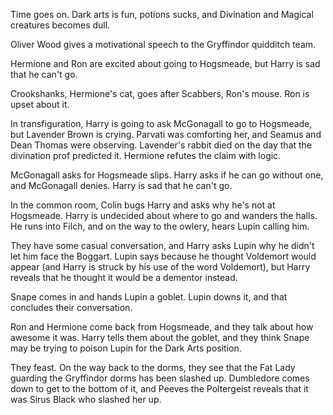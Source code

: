 Time goes on. Dark arts is fun, potions sucks, and Divination and Magical
creatures becomes dull.

Oliver Wood gives a motivational speech to the Gryffindor quidditch team.

Hermione and Ron are excited about going to Hogsmeade, but Harry is sad that he
can't go.

Crookshanks, Hermione's cat, goes after Scabbers, Ron's mouse. Ron is upset
about it.

In transfiguration, Harry is going to ask McGonagall to go to Hogsmeade, but
Lavender Brown is crying. Parvati was comforting her, and Seamus and Dean
Thomas were observing. Lavender's rabbit died on the day that the divination
prof predicted it. Hermione refutes the claim with logic.

McGonagall asks for Hogsmeade slips. Harry asks if he can go without one, and
McGonagall denies. Harry is sad that he can't go.

In the common room, Colin bugs Harry and asks why he's not at Hogsmeade. Harry
is undecided about where to go and wanders the halls. He runs into Filch, and
on the way to the owlery, hears Lupin calling him.

They have some casual conversation, and Harry asks Lupin why he didn't let him
face the Boggart. Lupin says because he thought Voldemort would appear (and
Harry is struck by his use of the word Voldemort), but Harry reveals that he
thought it would be a dementor instead.

Snape comes in and hands Lupin a goblet. Lupin downs it, and that concludes
their conversation.

Ron and Hermione come back from Hogsmeade, and they talk about how awesome it
was. Harry tells them about the goblet, and they think Snape may be trying to
poison Lupin for the Dark Arts position.

They feast. On the way back to the dorms, they see that the Fat Lady guarding
the Gryffindor dorms has been slashed up. Dumbledore comes down to get to the
bottom of it, and Peeves the Poltergeist reveals that it was Sirus Black who
slashed her up.
